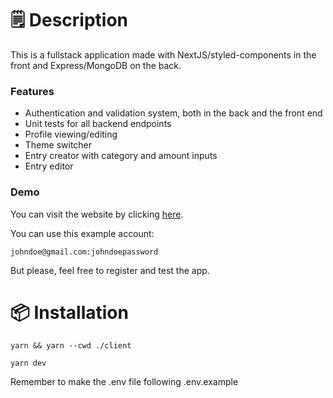 # 🗒️ Description

This is a fullstack application made with NextJS/styled-components in the front and Express/MongoDB on the back.

### Features

- Authentication and validation system, both in the back and the front end
- Unit tests for all backend endpoints
- Profile viewing/editing
- Theme switcher
- Entry creator with category and amount inputs
- Entry editor

### Demo

You can visit the website by clicking [here](https://personal-budget.facundoveliz.monster).

You can use this example account:

    johndoe@gmail.com:johndoepassword

But please, feel free to register and test the app.

# 📦 Installation

    yarn && yarn --cwd ./client

    yarn dev

Remember to make the .env file following .env.example
